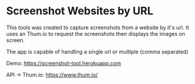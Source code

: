 # Screenshot Websites by URL
This tools was created to capture screenshots from a website by it's url. It uses an Thum.io to request the screenshots then displays the images on screen.

The app is capable of handling a single url or multiple (comma separated)

Demo: https://screenshot-tool.herokuapp.com

API -> Thum.io: https://www.thum.io/

